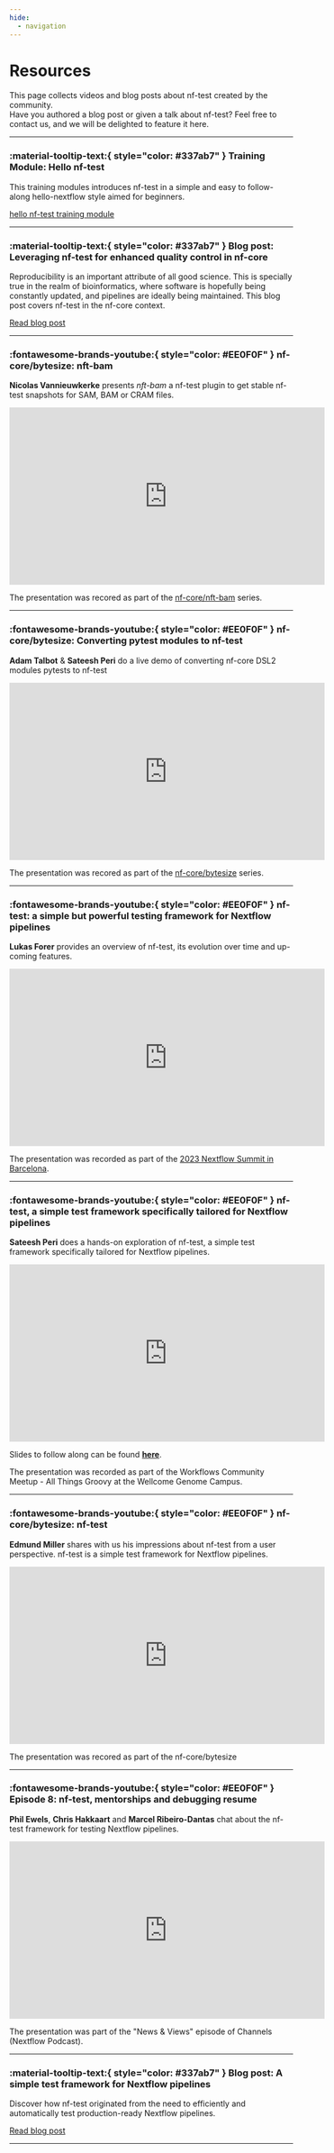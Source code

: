 ```yaml
---
hide:
  - navigation
---
```


# Resources

This page collects videos and blog posts about nf-test created by the community.<br/> Have you authored a blog post or given a talk about nf-test? Feel free to contact us, and we will be delighted to feature it here.

---

### :material-tooltip-text:{ style="color: #337ab7" } Training Module: Hello nf-test

This training modules introduces nf-test in a simple and easy to follow-along hello-nextflow style aimed for beginners.

[hello nf-test training module](https://training.nextflow.io/hello_nextflow/05_hello_nf-test/)

---

### :material-tooltip-text:{ style="color: #337ab7" } Blog post: Leveraging nf-test for enhanced quality control in nf-core

Reproducibility is an important attribute of all good science. This is specially true in the realm of bioinformatics, where software is hopefully being constantly updated, and pipelines are ideally being maintained. This blog post covers nf-test in the nf-core context.

[Read blog post](https://nextflow.io/blog/2024/nf-test-in-nf-core.html)

---

### :fontawesome-brands-youtube:{ style="color: #EE0F0F" } nf-core/bytesize: nft-bam

**Nicolas Vannieuwkerke** presents *nft-bam* a nf-test plugin to get stable nf-test snapshots for SAM, BAM or CRAM files.

<iframe width="560" height="315" src="https://youtu.be/wyIpQLg7JxM" title="YouTube video player" frameborder="0" allow="accelerometer; autoplay; clipboard-write; encrypted-media; gyroscope; picture-in-picture; web-share" allowfullscreen></iframe>

The presentation was recored as part of the [nf-core/nft-bam](https://nf-co.re/events/2024/bytesize_nft_bam) series.

---

### :fontawesome-brands-youtube:{ style="color: #EE0F0F" } nf-core/bytesize: Converting pytest modules to nf-test

**Adam Talbot** & **Sateesh Peri** do a live demo of converting nf-core DSL2 modules pytests to nf-test

<iframe width="560" height="315" src="https://www.youtube.com/embed/MuwluoKFnwM" title="YouTube video player" frameborder="0" allow="accelerometer; autoplay; clipboard-write; encrypted-media; gyroscope; picture-in-picture; web-share" allowfullscreen></iframe>

The presentation was recored as part of the [nf-core/bytesize](https://nf-co.re/events/2023/bytesize_converting_pytest_modules_to_nf-test) series.

---

### :fontawesome-brands-youtube:{ style="color: #EE0F0F" } nf-test: a simple but powerful testing framework for Nextflow pipelines

**Lukas Forer** provides an overview of nf-test, its evolution over time and up-coming features.

<iframe width="560" height="315" src="https://www.youtube.com/embed/1ysRNIs8M_s" title="YouTube video player" frameborder="0" allow="accelerometer; autoplay; clipboard-write; encrypted-media; gyroscope; picture-in-picture; web-share" allowfullscreen></iframe>

The presentation was recorded as part of the [2023 Nextflow Summit in Barcelona](https://summit.nextflow.io/barcelona/speakers/lukas-forer/).

---

### :fontawesome-brands-youtube:{ style="color: #EE0F0F" } nf-test, a simple test framework specifically tailored for Nextflow pipelines

**Sateesh Peri** does a hands-on exploration of nf-test, a simple test framework specifically tailored for Nextflow pipelines.

<iframe width="560" height="315" src="https://www.youtube.com/embed/p8wFyMhmCsg" title="YouTube video player" frameborder="0" allow="accelerometer; autoplay; clipboard-write; encrypted-media; gyroscope; picture-in-picture; web-share" allowfullscreen></iframe>

Slides to follow along can be found **[here](https://hackmd.io/@speri/SJVrM7uHh#/)**.

The presentation was recorded as part of the Workflows Community Meetup - All Things Groovy at the Wellcome Genome Campus.

---

### :fontawesome-brands-youtube:{ style="color: #EE0F0F" } nf-core/bytesize: nf-test

**Edmund Miller** shares with us his impressions about nf-test from a user perspective. nf-test is a simple test framework for Nextflow pipelines.

<iframe width="560" height="315" src="https://www.youtube.com/embed/K9B7JRkMpQ4" title="YouTube video player" frameborder="0" allow="accelerometer; autoplay; clipboard-write; encrypted-media; gyroscope; picture-in-picture; web-share" allowfullscreen></iframe>

The presentation was recored as part of the nf-core/bytesize 

---

### :fontawesome-brands-youtube:{ style="color: #EE0F0F" } Episode 8: nf-test, mentorships and debugging resume

**Phil Ewels**, **Chris Hakkaart** and **Marcel Ribeiro-Dantas** chat about the nf-test framework for testing Nextflow pipelines.

<iframe width="560" height="315" src="https://www.youtube.com/embed/2EPkwlHIQQE" title="YouTube video player" frameborder="0" allow="accelerometer; autoplay; clipboard-write; encrypted-media; gyroscope; picture-in-picture; web-share" allowfullscreen></iframe>

The presentation was part of the "News & Views" episode of Channels (Nextflow Podcast).

---

### :material-tooltip-text:{ style="color: #337ab7" } Blog post: A simple test framework for Nextflow pipelines

Discover how nf-test originated from the need to efficiently and automatically test production-ready Nextflow pipelines.

[Read blog post](https://www.askimed.com/articles/announcing-nf-test)

---
